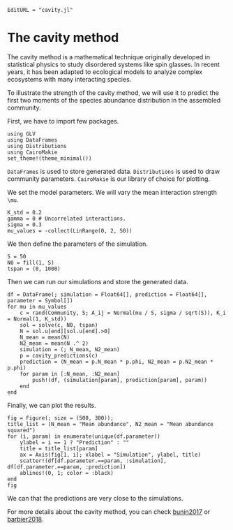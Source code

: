 ```@meta
EditURL = "cavity.jl"
```

# The cavity method

The cavity method is a mathematical technique originally developed in
statistical physics to study disordered systems like spin glasses.
In recent years, it has been adapted to ecological models to
analyze complex ecosystems with many interacting species.

To illustrate the strength of the cavity method, we will use it to
predict the first two moments of the species abundance
distribution in the assembled community.

First, we have to import few packages.

````@example cavity
using GLV
using DataFrames
using Distributions
using CairoMakie
set_theme!(theme_minimal())
````

`DataFrames` is used to store generated data.
`Distributions` is used to draw community parameters.
`CairoMakie` is our library of choice for plotting.

We set the model parameters.
We will vary the mean interaction strength ``\mu``.

````@example cavity
K_std = 0.2
gamma = 0 # Uncorrelated interactions.
sigma = 0.3
mu_values = -collect(LinRange(0, 2, 50))
````

We then define the parameters of the simulation.

````@example cavity
S = 50
N0 = fill(1, S)
tspan = (0, 1000)
````

Then we can run our simulations and store the generated data.

````@example cavity
df = DataFrame(; simulation = Float64[], prediction = Float64[], parameter = Symbol[])
for mu in mu_values
    c = rand(Community, S; A_ij = Normal(mu / S, sigma / sqrt(S)), K_i = Normal(1, K_std))
    sol = solve(c, N0, tspan)
    N = sol.u[end][sol.u[end].>0]
    N_mean = mean(N)
    N2_mean = mean(N .^ 2)
    simulation = (; N_mean, N2_mean)
    p = cavity_predictions(c)
    prediction = (N_mean = p.N_mean * p.phi, N2_mean = p.N2_mean * p.phi)
    for param in [:N_mean, :N2_mean]
        push!(df, (simulation[param], prediction[param], param))
    end
end
````

Finally, we can plot the results.

````@example cavity
fig = Figure(; size = (500, 300));
title_list = (N_mean = "Mean abundance", N2_mean = "Mean abundance squared")
for (i, param) in enumerate(unique(df.parameter))
    ylabel = i == 1 ? "Prediction" : ""
    title = title_list[param]
    ax = Axis(fig[1, i]; xlabel = "Simulation", ylabel, title)
    scatter!(df[df.parameter.==param, :simulation], df[df.parameter.==param, :prediction])
    ablines!(0, 1; color = :black)
end
fig
````

We can that the predictions are very close to the simulations.

For more details about the cavity method,
you can check [bunin2017](@cite) or [barbier2018](@cite).


